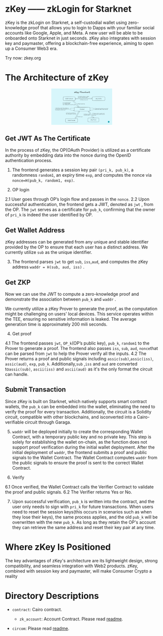 # zKey —— zkLogin for Starknet

zKey is the zkLogin on Starknet, a self-custodial wallet using zero-knowledge proof that allows you to login to Dapps with your familiar social accounts like Google, Apple, and Meta. A new user will be able to be onboarded onto Starknet in just seconds. zKey also integrates with session key and paymaster, offering a blockchain-free experience, aiming to open up a Consumer Web3 era.

Try now: zkey.org

# The Architecture of zKey
<p align="center">
  <img src="~assets/Image/zKey%20Flowchart.jpg" alt="Starknet.unity logo" width="200px"/>
</p >

## Get JWT As The Certificate

In the process of zKey, the OP(OAuth Provider) is utilized as a certificate authority by embedding data into the nonce during the OpenID authentication process.

1. The frontend generates a session key pair `(pri_k, pub_k)`, a randomness `random1`, an expiry time `exp`, and computes the nonce via `nonce=H(pub_k, random1, exp)`.

2. OP login

2.1 User goes through OP’s login flow and passes in the `nonce`. 
2.2 Upon successful authentication, the frontend gets a JWT, denoted as `jwt` , from the OP. The `jwt` serves as a certificate for `pub_k`, confirming that the owner of `pri_k` is indeed the user identified by OP.

## Get Wallet Address

zKey addresses can be generated from any unique and stable identifier provided by the OP to ensure that each user has a distinct address. We currently utilize `sub` as the unique identifier.

3. The frontend parses `jwt` to get `sub`, `iss`,`aud`, and computes the zKey address `waddr = H(sub, aud, iss)` . 

## Get ZKP

Now we can use the JWT to compute a zero-knowledge proof and demonstrate the association between `pub_k` and `waddr` .

We currently utilize a zKey Prover to generate the proof, as the computation might be challenging on users' local devices. This service operates within the TEE, ensuring no sensitive information is leaked. The average generation time is approximately 200 mili seconds.

4. Get proof

4.1 The frontend passes `jwt`, `OP_k`(OP’s public key), `pub_k`, `random1` to the Prover to generate a proof. The frontend also passes `iss`, `sub`, `aud`, `nonce`that can be parsed from `jwt` to help the Prover verify all the inputs.
4.2 The Prover returns a proof and public signals including  `assic(sub)`,`assic(iss)`, `assic(aud)`, `exp`, `pub_k`. Additionally,`sub` ,`iss` and `aud` are converted to`assic(sub)`,  `ascii(iss)` and `ascii(aud)` as it's the only format the circuit can handle.

## Submit Transaction

Since zKey is built on Starknet, which natively supports smart contract wallets, the `pub_k` can be embedded into the wallet, eliminating the need to verify the proof for every transaction. Additionally, the circuit is a Solidity circuit, compatible with other blockchains, and isconverted into a Cairo-verifiable circuit through Garaga.

5.  `waddr` will be deployed initially to create the corresponding Wallet Contract, with a temporary public key and no private key. This step is solely for establishing the wallet on-chain, as the function does not support proof verification during the initial wallet deployment. After the initial deployment of `waddr`, the frontend submits a proof and public signals to the Wallet Contract. The Wallet Contract computes `waddr` from the public signals to ensure the proof is sent to the correct Wallet Contract. 

6. Verify

6.1 Once verified, the Wallet Contract calls the Verifier Contract to validate the proof and public signals. 
6.2 The Verifier returns Yes or No.

7. Upon successful verification, `pub_k` is written into the contract, and the user only needs to sign with `pri_k` for future transactions. When users need to reset the session keys(this occurs in scenarios such as when they lose their keys), the same process applies, and the old `pub_k` will be overwritten with the new `pub_k`. As long as they retain the OP's account they can retrieve the same address and reset their key pair at any time.

# Where zKey Is Positioned
The key advantages of zKey's architecture are its lightweight design, strong compatibility, and seamless integration with Web2 products. zKey, combined with session key and paymaster, will make Consumer Crypto a reality

# Directory Descriptions

- `contract`: Cairo contract.

  - `zk_account`: Account Contract. Please read [readme](https://github.com/xarlabs/zkey/blob/main/contract/zk_account/README.md).
- `circom`: Please read [readme](https://github.com/xarlabs/zkey/blob/main/circom/README.md).
